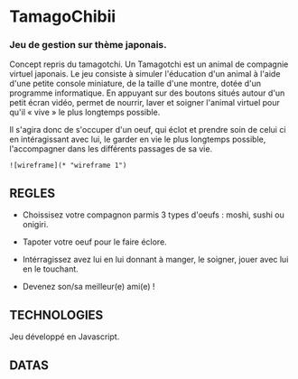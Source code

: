 # TamagoChibii
### Jeu de gestion sur thème japonais.

Concept repris du tamagotchi. Un Tamagotchi est un animal de compagnie virtuel japonais. Le jeu consiste à simuler l'éducation d'un animal à l'aide d'une petite console miniature, de la taille d'une montre, dotée d'un programme informatique. En appuyant sur des boutons situés autour d'un petit écran vidéo, permet de nourrir, laver et soigner l'animal virtuel pour qu'il « vive » le plus longtemps possible.

Il s'agira donc de s'occuper d'un oeuf, qui éclot et prendre soin de celui ci en intéragissant avec lui, le garder en vie le plus longtemps possible, l'accompagner dans les différents passages de sa vie.

	![wireframe](* "wireframe 1")

## REGLES


- Choissisez votre compagnon parmis 3 types d'oeufs : moshi, sushi ou onigiri.

- Tapoter votre oeuf pour le faire éclore.

- Intérragissez avez lui en lui donnant à manger, le soigner, jouer avec lui en le touchant.

- Devenez son/sa meilleur(e) ami(e) !



## TECHNOLOGIES

Jeu développé en Javascript.


## DATAS

